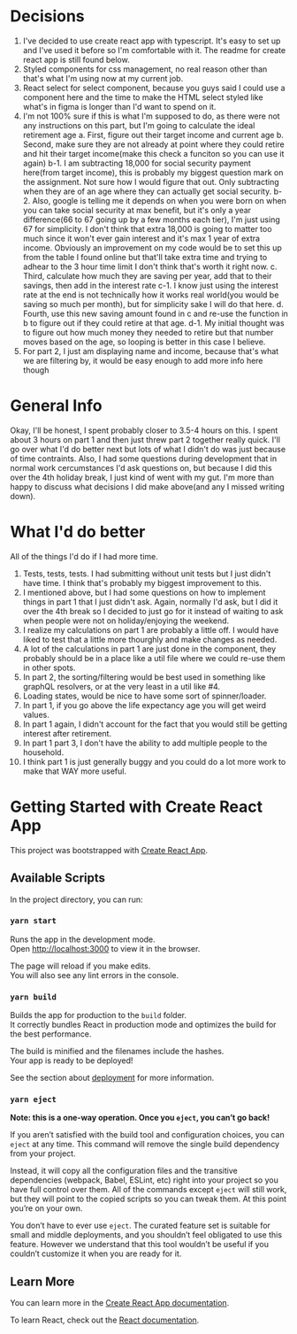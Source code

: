 # Decisions

1. I've decided to use create react app with typescript. It's easy to set up and I've used it before so I'm comfortable with it. The readme for create react app is still found below.
2. Styled components for css management, no real reason other than that's what I'm using now at my current job.
3. React select for select component, because you guys said I could use a component here and the time to make the HTML select styled like what's in figma is longer than I'd want to spend on it.
4. I'm not 100% sure if this is what I'm supposed to do, as there were not any instructions on this part, but I'm going to calculate the ideal retirement age
   a. First, figure out their target income and current age
   b. Second, make sure they are not already at point where they could retire and hit their target income(make this check a funciton so you can use it again)
   b-1. I am subtracting 18,000 for social security payment here(from target income), this is probably my biggest question mark on the assignment. Not sure how I would figure that out. Only subtracting when they are of an age where they can actually get social security.
   b-2. Also, google is telling me it depends on when you were born on when you can take social security at max benefit, but it's only a year difference(66 to 67 going up by a few months each tier), I'm just using 67 for simplicity. I don't think that extra 18,000 is going to matter too much since it won't ever gain interest and it's max 1 year of extra income. Obviously an improvement on my code would be to set this up from the table I found online but that'll take extra time and trying to adhear to the 3 hour time limit I don't think that's worth it right now.
   c. Third, calculate how much they are saving per year, add that to their savings, then add in the interest rate
   c-1. I know just using the interest rate at the end is not technically how it works real world(you would be saving so much per month), but for simplicity sake I will do that here.
   d. Fourth, use this new saving amount found in c and re-use the function in b to figure out if they could retire at that age.
   d-1. My initial thought was to figure out how much money they needed to retire but that number moves based on the age, so looping is better in this case I believe.
5. For part 2, I just am displaying name and income, because that's what we are filtering by, it would be easy enough to add more info here though

# General Info

Okay, I'll be honest, I spent probably closer to 3.5-4 hours on this. I spent about 3 hours on part 1 and then just threw part 2 together really quick. I'll go over what I'd do better next but lots of what I didn't do was just because of time contraints. Also, I had some questions during development that in normal work cercumstances I'd ask questions on, but because I did this over the 4th holiday break, I just kind of went with my gut. I'm more than happy to discuss what decisions I did make above(and any I missed writing down).

# What I'd do better

All of the things I'd do if I had more time.

1. Tests, tests, tests. I had submitting without unit tests but I just didn't have time. I think that's probably my biggest improvement to this.
2. I mentioned above, but I had some questions on how to implement things in part 1 that I just didn't ask. Again, normally I'd ask, but I did it over the 4th break so I decided to just go for it instead of waiting to ask when people were not on holiday/enjoying the weekend.
3. I realize my calculations on part 1 are probably a little off. I would have liked to test that a little more thourghly and make changes as needed.
4. A lot of the calculations in part 1 are just done in the component, they probably should be in a place like a util file where we could re-use them in other spots.
5. In part 2, the sorting/filtering would be best used in something like graphQL resolvers, or at the very least in a util like #4.
6. Loading states, would be nice to have some sort of spinner/loader.
7. In part 1, if you go above the life expectancy age you will get weird values.
8. In part 1 again, I didn't account for the fact that you would still be getting interest after retirement.
9. In part 1 part 3, I don't have the ability to add multiple people to the household.
10. I think part 1 is just generally buggy and you could do a lot more work to make that WAY more useful.

# Getting Started with Create React App

This project was bootstrapped with [Create React App](https://github.com/facebook/create-react-app).

## Available Scripts

In the project directory, you can run:

### `yarn start`

Runs the app in the development mode.\
Open [http://localhost:3000](http://localhost:3000) to view it in the browser.

The page will reload if you make edits.\
You will also see any lint errors in the console.

### `yarn build`

Builds the app for production to the `build` folder.\
It correctly bundles React in production mode and optimizes the build for the best performance.

The build is minified and the filenames include the hashes.\
Your app is ready to be deployed!

See the section about [deployment](https://facebook.github.io/create-react-app/docs/deployment) for more information.

### `yarn eject`

**Note: this is a one-way operation. Once you `eject`, you can’t go back!**

If you aren’t satisfied with the build tool and configuration choices, you can `eject` at any time. This command will remove the single build dependency from your project.

Instead, it will copy all the configuration files and the transitive dependencies (webpack, Babel, ESLint, etc) right into your project so you have full control over them. All of the commands except `eject` will still work, but they will point to the copied scripts so you can tweak them. At this point you’re on your own.

You don’t have to ever use `eject`. The curated feature set is suitable for small and middle deployments, and you shouldn’t feel obligated to use this feature. However we understand that this tool wouldn’t be useful if you couldn’t customize it when you are ready for it.

## Learn More

You can learn more in the [Create React App documentation](https://facebook.github.io/create-react-app/docs/getting-started).

To learn React, check out the [React documentation](https://reactjs.org/).
